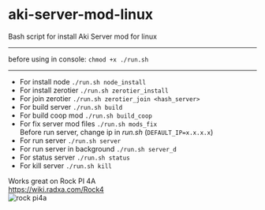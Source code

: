 # aki-server-mod-linux
Bash script for install Aki Server mod for linux

***

before using in console: `chmod +x ./run.sh`

***

* For install node `./run.sh node_install`
* For install zerotier `./run.sh zerotier_install`
* For join zerotier `./run.sh zerotier_join <hash_server>`
* For build server `./run.sh build`
* For build coop mod `./run.sh build_coop`
* For fix server mod files `./run.sh mods_fix` \
Before run server, change ip in *run.sh* (`DEFAULT_IP=x.x.x.x`)
* For run server `./run.sh server`
* For run server in background `./run.sh server_d`
* For status server `./run.sh status`
* For kill server  `./run.sh kill`

Works great on Rock PI 4A \
https://wiki.radxa.com/Rock4 \
![rock pi4a](https://wiki.radxa.com/mw/images/thumb/e/e9/ROCK_4AB.gif/300px-ROCK_4AB.gif)
